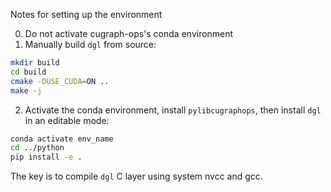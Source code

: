 Notes for setting up the environment

0. Do not activate cugraph-ops's conda environment
1. Manually build `dgl` from source:
```bash
mkdir build
cd build
cmake -DUSE_CUDA=ON ..
make -j
```
2. Activate the conda environment, install `pylibcugraphops`, then install `dgl` in an editable mode:
```bash
conda activate env_name
cd ../python
pip install -e .
```

The key is to compile `dgl` C layer using system nvcc and gcc.